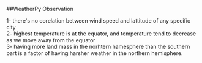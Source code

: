 ##WeatherPy Observation

1- there's no corelation between wind speed and lattitude of any specific city<BR>
2- highest temperature is at the equator, and temperature tend to decrease as we move away from the equator<BR>
3- having more land mass in the norhtern hamesphere than the southern part is a factor of having harsher weather in the northern hemisphere.
